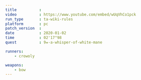 ```yaml
---
title          :
video          : https://www.youtube.com/embed/wUqVhCo1pck
run_type       : ta-wiki-rules
platform       : pc
patch_version  : 
date           : 2020-01-02
time           : 02'17"98
quest          : 9★-a-whisper-of-white-mane

runners:
    - crowoly

weapons:
    - bow
---
```

